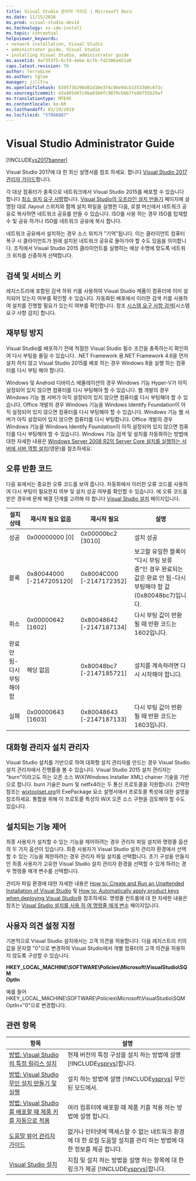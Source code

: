 ```yaml
---
title: Visual Studio 관리자 가이드 | Microsoft Docs
ms.date: 11/15/2016
ms.prod: visual-studio-dev14
ms.technology: vs-ide-install
ms.topic: conceptual
helpviewer_keywords:
- network installation, Visual Studio
- administrator guide, Visual Studio
- installing Visual Studio, administrator guide
ms.assetid: 4af353f5-6cfd-4ebe-bcfb-f42306e451a0
caps.latest.revision: 76
author: TerryGLee
ms.author: tglee
manager: jillfra
ms.openlocfilehash: 839573b296d01d10e3f4c06e94cb1553380c673c
ms.sourcegitcommit: d3a485d47c6ba01b0fc9878cbbb7fe88755b29af
ms.translationtype: MTE95
ms.contentlocale: ko-KR
ms.lasthandoff: 03/19/2019
ms.locfileid: "57868887"
---
```

# <a name="visual-studio-administrator-guide"></a>Visual Studio Administrator Guide
[!INCLUDE[vs2017banner](../includes/vs2017banner.md)]

Visual Studio 2017에 대 한 최신 설명서를 참조 하세요. 합니다 [Visual Studio 2017 관리자 가이드](/visualstudio/install/visual-studio-administrator-guide)합니다.

각 대상 컴퓨터가 충족으로 네트워크에서 Visual Studio 2015를 배포할 수 있습니다 합니다 [최소 설치 요구 사항](https://visualstudio.microsoft.com/vs/older-downloads/)합니다. [Visual Studio의 오프라인 설치 만들기](../install/create-an-offline-installation-of-visual-studio.md) 페이지에 설명된 대로 /layout 스위치와 함께 설치 파일을 실행한 다음, 로컬 머신에서 네트워크 공유로 복사하면 네트워크 공유를 만들 수 있습니다. ISO를 사용 하는 경우 ISO를 탑재할 수 및 공유 하거나 ISO를 네트워크 공유에 복사 합니다.  
  
 네트워크 공유에서 설치하는 경우 소스 위치가 "기억"됩니다. 이는 클라이언트 컴퓨터 복구 시 클라이언트가 원래 설치된 네트워크 공유로 돌아가야 할 수도 있음을 의미합니다. 조직에서 Visual Studio 2015 클라이언트를 실행하는 예상 수명에 맞도록 네트워크 위치를 신중하게 선택합니다.  
  
## <a name="detection-and-servicing-keys"></a>검색 및 서비스 키  
 레지스트리에 포함된 검색 하위 키를 사용하여 Visual Studio 제품이 컴퓨터에 이미 설치되어 있는지 여부를 확인할 수 있습니다. 자동화된 배포에서 이러한 검색 키를 사용하여 설치를 진행할 필요가 있는지 여부를 확인합니다.  참조 [시스템 요구 사항 검색](../extensibility/internals/detecting-system-requirements.md)[시스템 요구 사항 감지] 합니다.  
  
## <a name="avoiding-reboots"></a>재부팅 방지  
 Visual Studio를 배포하기 전에 적절한 Visual Studio 필수 조건을 충족하는지 확인하여 다시 부팅을 줄일 수 있습니다. .NET Framework 용.NET Framework 4.6을 먼저 설치 하지 않고 Visual Studio 2015를 배포 하는 경우 Windows 8을 실행 하는 컴퓨터를 다시 부팅 해야 합니다.  
  
 Windows 및 Android 디바이스 에뮬레이션의 경우 Windows 기능 Hyper-V가 아직 설정되어 있지 않으면 컴퓨터를 다시 부팅해야 할 수 있습니다. 웹 개발의 경우 Windows 기능 웹 서버가 아직 설정되어 있지 않으면 컴퓨터를 다시 부팅해야 할 수 있습니다. Office 개발의 경우 Windows 기능을 Windows Identify Foundation이 아직 설정되어 있지 않으면 컴퓨터를 다시 부팅해야 할 수 있습니다. Windows 기능 웹 서버가 아직 설정되어 있지 않으면 컴퓨터를 다시 부팅합니다. Office 개발의 경우 Windows 기능을 Windows Identify Foundation이 아직 설정되어 있지 않으면 컴퓨터를 다시 부팅해야 할 수 있습니다. Windows 기능 검색 및 설치를 자동화하는 방법에 대한 자세한 내용은 [Windows Server 2008 R2의 Server Core 설치를 실행하는 서버에 서버 역할 설치](https://technet.microsoft.com/library/ee441260(v=ws.10).aspx)(영문)를 참조하세요.  
  
## <a name="error-return-codes"></a>오류 반환 코드  
 다음 표에서는 중요한 오류 코드를 보여 줍니다. 자동화에서 이러한 오류 코드를 사용하여 다시 부팅이 필요한지 여부 및 설치 성공 여부를 확인할 수 있습니다. 에 오류 코드를 받은 경우에 문제 해결 단계를 고려해 야 합니다 [Visual Studio 설치](../install/install-visual-studio-2015.md) 페이지입니다.  
  
|설치 상태|재시작 필요 없음|재시작 필요|설명|  
|------------------|--------------------------|----------------------|-----------------|  
|성공|0x00000000 [0]|0x00000bc2 [3010]|설치 성공|  
|블록|0x80044000 [-2147205120]|0x8004C000 [-2147172352]|보고할 유일한 블록이 “다시 부팅 보류 중”인 경우 완료되는 값은 완료 안 됨-다시 부팅해야 함 값(0x80048bc7)입니다.|  
|취소|0x00000642 [1602]|0x80048642 [-2147187134]|다시 부팅 값이 반환될 때 반환 코드는 1602입니다.|  
|완료 안 됨-다시 부팅해야 함|해당 없음|0x80048bc7 [-2147185721]|설치를 계속하려면 다시 시작해야 합니다.|  
|실패|0x00000643 [1603]|0x80048643 [-2147187133]|다시 부팅 값이 반환될 때 반환 코드는 1603입니다.|  
  
## <a name="interactive-administrator-installer"></a>대화형 관리자 설치 관리자  
 Visual Studio 설치를 기반으로 하여 대화형 설치 관리자를 만드는 경우 Visual Studio 설치 관리자에서 진행률을 볼 수 있습니다. Visual Studio 2015 설치 관리자는 "burn"이라고도 하는 오픈 소스 WiX(Windows Installer XML) chainer 기술을 기반으로 합니다. burn 기술은 burn 및 netfx4라는 두 통신 프로토콜을 지원합니다. 간략한 참조는 [wixtoolset.org](http://wixtoolset.org/)의 ExePackage 요소 설명서에서 프로토콜 특성에 대한 설명을 참조하세요. 통합을 위해 이 프로토콜 특성의 WiX 오픈 소스 구현을 검토해야 할 수도 있습니다.  
  
## <a name="controlling-what-is-installed"></a>설치되는 기능 제어  
 최종 사용자가 설치할 수 있는 기능을 제어하려는 경우 관리자 파일 설치와 명령줄 옵션의 두 가지 옵션이 있습니다. 최종 사용자가 Visual Studio 설치 관리자 환경에서 선택할 수 있는 기능을 제한하려는 경우 관리자 파일 설치를 선택합니다. 초기 구성을 만들지만 최종 사용자가 고유한 Visual Studio 설치 관리자 환경을 선택할 수 있게 하려는 경우 명령줄 매개 변수를 선택합니다.  
  
 관리자 파일 환경에 대한 자세한 내용은 [How to: Create and Run an Unattended Installation of Visual Studio](../install/how-to-create-and-run-an-unattended-installation-of-visual-studio.md) 및 [How to: Automatically apply product keys when deploying Visual Studio](../install/how-to-automatically-apply-product-keys-when-deploying-visual-studio.md)을 참조하세요.  명령줄 컨트롤에 대 한 자세한 내용은 참조는 [Visual Studio 설치를 사용 하 여 명령줄 매개 변수](../install/use-command-line-parameters-to-install-visual-studio.md) 페이지입니다.  
  
## <a name="specifying-customer-feedback-settings"></a>사용자 의견 설정 지정  
 기본적으로 Visual Studio 설치에서는 고객 의견을 허용합니다. 다음 레지스트리 키의 값을 문자열 "0"으로 변경하여 Visual Studio에서 개별 컴퓨터의 고객 의견을 허용하지 않도록 구성할 수 있습니다.  
  
 **HKEY_LOCAL_MACHINE\SOFTWARE\Policies\Microsoft\VisualStudio\SQM**  
**OptIn**  
  
 예를 들어 HKEY_LOCAL_MACHINE\SOFTWARE\Policies\Microsoft\VisualStudio\SQM OptIn="0"으로 변경합니다.  
  
## <a name="related-topics"></a>관련 항목  
  
|항목|설명|  
|-----------|-----------------|  
|[방법: Visual Studio의 특정 릴리스 설치](../install/how-to-install-a-specific-release-of-visual-studio.md)|현재 버전의 특정 구성을 설치 하는 방법에 설명 [!INCLUDE[vsprvs](../includes/vsprvs-md.md)]합니다.|  
|[방법: Visual Studio 무인 설치 만들기 및 실행](../install/how-to-create-and-run-an-unattended-installation-of-visual-studio.md)|설치 하는 방법에 설명 [!INCLUDE[vsprvs](../includes/vsprvs-md.md)] 무인된 모드에서.|  
|[방법: Visual Studio를 배포할 때 제품 키를 자동으로 적용](../install/how-to-automatically-apply-product-keys-when-deploying-visual-studio.md)|여러 컴퓨터에 배포할 때 제품 키를 적용 하는 방법에 설명 합니다.|  
|[도움말 뷰어 관리자 가이드](../ide/help-viewer-administrator-guide.md)|없거나 인터넷에 액세스할 수 없는 네트워크 환경에 대 한 로컬 도움말 설치를 관리 하는 방법에 대 한 정보를 제공 합니다.|  
|[Visual Studio 설치](../install/install-visual-studio-2015.md)|지침 및 설치 하는 방법을 설명 하는 항목에 대 한 링크가 제공 [!INCLUDE[vsprvs](../includes/vsprvs-md.md)]합니다.|